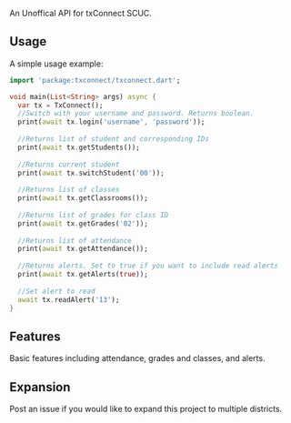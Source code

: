 An Unoffical API for txConnect SCUC.

## Usage

A simple usage example:

```dart
import 'package:txconnect/txconnect.dart';

void main(List<String> args) async {
  var tx = TxConnect();
  //Switch with your username and password. Returns boolean.
  print(await tx.login('username', 'password'));
  
  //Returns list of student and corresponding IDs
  print(await tx.getStudents());
  
  //Returns current student
  print(await tx.switchStudent('00'));
  
  //Returns list of classes
  print(await tx.getClassrooms());
  
  //Returns list of grades for class ID
  print(await tx.getGrades('02'));
  
  //Returns list of attendance
  print(await tx.getAttendance());
  
  //Returns alerts. Set to true if you want to include read alerts
  print(await tx.getAlerts(true));
  
  //Set alert to read
  await tx.readAlert('13');
}
```

## Features

Basic features including attendance, grades and classes, and alerts.

## Expansion

Post an issue if you would like to expand this project to multiple districts.

